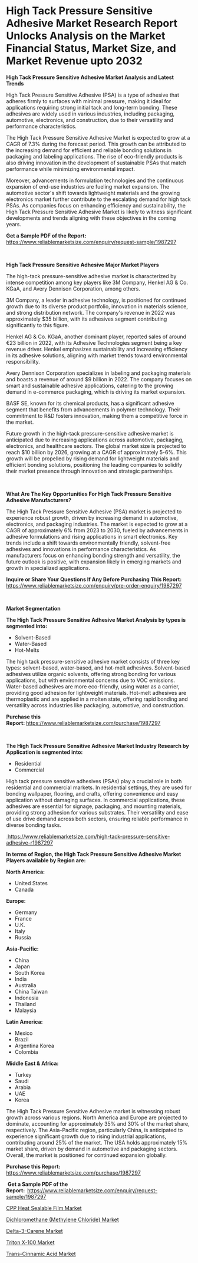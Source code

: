 <p><h1>High Tack Pressure Sensitive Adhesive Market Research Report Unlocks Analysis on the Market Financial Status, Market Size, and Market Revenue upto 2032</h1></p><p><strong>High Tack Pressure Sensitive Adhesive Market Analysis and Latest Trends</strong></p>
<p><p>High Tack Pressure Sensitive Adhesive (PSA) is a type of adhesive that adheres firmly to surfaces with minimal pressure, making it ideal for applications requiring strong initial tack and long-term bonding. These adhesives are widely used in various industries, including packaging, automotive, electronics, and construction, due to their versatility and performance characteristics.</p><p>The High Tack Pressure Sensitive Adhesive Market is expected to grow at a CAGR of 7.3% during the forecast period. This growth can be attributed to the increasing demand for efficient and reliable bonding solutions in packaging and labeling applications. The rise of eco-friendly products is also driving innovation in the development of sustainable PSAs that match performance while minimizing environmental impact.</p><p>Moreover, advancements in formulation technologies and the continuous expansion of end-use industries are fueling market expansion. The automotive sector's shift towards lightweight materials and the growing electronics market further contribute to the escalating demand for high tack PSAs. As companies focus on enhancing efficiency and sustainability, the High Tack Pressure Sensitive Adhesive Market is likely to witness significant developments and trends aligning with these objectives in the coming years.</p></p>
<p><strong>Get a Sample PDF of the Report:&nbsp;</strong> <a href="https://www.reliablemarketsize.com/enquiry/request-sample/1987297?utm_campaign=1999&utm_medium=2&utm_source=Github&utm_content=ia&utm_term=03042025&utm_id=high-tack-pressure-sensitive-adhesive">https://www.reliablemarketsize.com/enquiry/request-sample/1987297</a></p>
<p>&nbsp;</p>
<p><strong>High Tack Pressure Sensitive Adhesive Major Market Players</strong></p>
<p><p>The high-tack pressure-sensitive adhesive market is characterized by intense competition among key players like 3M Company, Henkel AG & Co. KGaA, and Avery Dennison Corporation, among others. </p><p>3M Company, a leader in adhesive technology, is positioned for continued growth due to its diverse product portfolio, innovation in materials science, and strong distribution network. The company's revenue in 2022 was approximately $35 billion, with its adhesives segment contributing significantly to this figure.</p><p>Henkel AG & Co. KGaA, another dominant player, reported sales of around €23 billion in 2022, with its Adhesive Technologies segment being a key revenue driver. Henkel emphasizes sustainability and increasing efficiency in its adhesive solutions, aligning with market trends toward environmental responsibility.</p><p>Avery Dennison Corporation specializes in labeling and packaging materials and boasts a revenue of around $9 billion in 2022. The company focuses on smart and sustainable adhesive applications, catering to the growing demand in e-commerce packaging, which is driving its market expansion.</p><p>BASF SE, known for its chemical products, has a significant adhesive segment that benefits from advancements in polymer technology. Their commitment to R&D fosters innovation, making them a competitive force in the market.</p><p>Future growth in the high-tack pressure-sensitive adhesive market is anticipated due to increasing applications across automotive, packaging, electronics, and healthcare sectors. The global market size is projected to reach $10 billion by 2026, growing at a CAGR of approximately 5-6%. This growth will be propelled by rising demand for lightweight materials and efficient bonding solutions, positioning the leading companies to solidify their market presence through innovation and strategic partnerships.</p></p>
<p>&nbsp;</p>
<p><strong>What Are The Key Opportunities For High Tack Pressure Sensitive Adhesive Manufacturers?</strong></p>
<p><p>The High Tack Pressure Sensitive Adhesive (PSA) market is projected to experience robust growth, driven by increasing demand in automotive, electronics, and packaging industries. The market is expected to grow at a CAGR of approximately 6% from 2023 to 2030, fueled by advancements in adhesive formulations and rising applications in smart electronics. Key trends include a shift towards environmentally friendly, solvent-free adhesives and innovations in performance characteristics. As manufacturers focus on enhancing bonding strength and versatility, the future outlook is positive, with expansion likely in emerging markets and growth in specialized applications.</p></p>
<p><strong>Inquire or Share Your Questions If Any Before Purchasing This Report:</strong> <a href="https://www.reliablemarketsize.com/enquiry/pre-order-enquiry/1987297?utm_campaign=1999&utm_medium=2&utm_source=Github&utm_content=ia&utm_term=03042025&utm_id=high-tack-pressure-sensitive-adhesive">https://www.reliablemarketsize.com/enquiry/pre-order-enquiry/1987297</a></p>
<p>&nbsp;</p>
<p><strong>Market Segmentation</strong></p>
<p><strong>The High Tack Pressure Sensitive Adhesive Market Analysis by types is segmented into:</strong></p>
<p><ul><li>Solvent-Based</li><li>Water-Based</li><li>Hot-Melts</li></ul></p>
<p><p>The high tack pressure-sensitive adhesive market consists of three key types: solvent-based, water-based, and hot-melt adhesives. Solvent-based adhesives utilize organic solvents, offering strong bonding for various applications, but with environmental concerns due to VOC emissions. Water-based adhesives are more eco-friendly, using water as a carrier, providing good adhesion for lightweight materials. Hot-melt adhesives are thermoplastic and are applied in a molten state, offering rapid bonding and versatility across industries like packaging, automotive, and construction.</p></p>
<p><strong>Purchase this Report:&nbsp;</strong><a href="https://www.reliablemarketsize.com/purchase/1987297?utm_campaign=1999&utm_medium=2&utm_source=Github&utm_content=ia&utm_term=03042025&utm_id=high-tack-pressure-sensitive-adhesive">https://www.reliablemarketsize.com/purchase/1987297</a></p>
<p>&nbsp;</p>
<p><strong>The High Tack Pressure Sensitive Adhesive Market Industry Research by Application is segmented into:</strong></p>
<p><ul><li>Residential</li><li>Commercial</li></ul></p>
<p><p>High tack pressure sensitive adhesives (PSAs) play a crucial role in both residential and commercial markets. In residential settings, they are used for bonding wallpaper, flooring, and crafts, offering convenience and easy application without damaging surfaces. In commercial applications, these adhesives are essential for signage, packaging, and mounting materials, providing strong adhesion for various substrates. Their versatility and ease of use drive demand across both sectors, ensuring reliable performance in diverse bonding tasks.</p></p>
<p><a href="https://www.reliablemarketsize.com/high-tack-pressure-sensitive-adhesive-r1987297?utm_campaign=1999&utm_medium=2&utm_source=Github&utm_content=ia&utm_term=03042025&utm_id=high-tack-pressure-sensitive-adhesive">&nbsp;https://www.reliablemarketsize.com/high-tack-pressure-sensitive-adhesive-r1987297</a></p>
<p><strong>In terms of Region, the High Tack Pressure Sensitive Adhesive Market Players available by Region are:</strong></p>
<p>
    <p> <strong> North America: </strong>
        <ul>
            <li>United States</li>
            <li>Canada</li>
        </ul>
        </p> 
    <p> <strong> Europe: </strong>
        <ul>
            <li>Germany</li>
            <li>France</li>
            <li>U.K.</li>
            <li>Italy</li>
            <li>Russia</li>
        </ul>
        </p> 
    <p> <strong> Asia-Pacific: </strong>
        <ul>
            <li>China</li>
            <li>Japan</li>
            <li>South Korea</li>
            <li>India</li>
            <li>Australia</li>
            <li>China Taiwan</li>
            <li>Indonesia</li>
            <li>Thailand</li>
            <li>Malaysia</li>
        </ul>
        </p> 
    <p> <strong> Latin America: </strong>
        <ul>
            <li>Mexico</li>
            <li>Brazil</li>
            <li>Argentina Korea</li>
            <li>Colombia</li>
        </ul>
        </p> 
    <p> <strong> Middle East & Africa: </strong>
        <ul>
            <li>Turkey</li>
            <li>Saudi</li>
            <li>Arabia</li>
            <li>UAE</li>
            <li>Korea</li>
        </ul>
    </p>
    </p>
<p><p>The High Tack Pressure Sensitive Adhesive market is witnessing robust growth across various regions. North America and Europe are projected to dominate, accounting for approximately 35% and 30% of the market share, respectively. The Asia-Pacific region, particularly China, is anticipated to experience significant growth due to rising industrial applications, contributing around 25% of the market. The USA holds approximately 15% market share, driven by demand in automotive and packaging sectors. Overall, the market is positioned for continued expansion globally.</p></p>
<p><strong>Purchase this Report: </strong><a href="https://www.reliablemarketsize.com/purchase/1987297?utm_campaign=1999&utm_medium=2&utm_source=Github&utm_content=ia&utm_term=03042025&utm_id=high-tack-pressure-sensitive-adhesive">https://www.reliablemarketsize.com/purchase/1987297</a></p>
<p>&nbsp;<strong>Get a Sample PDF of the Report:&nbsp;&nbsp;</strong><a href="https://www.reliablemarketsize.com/enquiry/request-sample/1987297?utm_campaign=1999&utm_medium=2&utm_source=Github&utm_content=ia&utm_term=03042025&utm_id=high-tack-pressure-sensitive-adhesive">https://www.reliablemarketsize.com/enquiry/request-sample/1987297</a></p>
<p><strong></strong></p>
<p><p><a href="https://github.com/erkidrhoy/Market-Research-Report-List-1/blob/main/cpp-heat-sealable-film-market.md?utm_campaign=1999&utm_medium=2&utm_source=Github&utm_content=ia&utm_term=03042025&utm_id=high-tack-pressure-sensitive-adhesive">CPP Heat Sealable Film Market</a></p><p><a href="https://github.com/irisadoranrx/Market-Research-Report-List-1/blob/main/dichloromethane-methylene-chloride-market.md?utm_campaign=1999&utm_medium=2&utm_source=Github&utm_content=ia&utm_term=03042025&utm_id=high-tack-pressure-sensitive-adhesive">Dichloromethane (Methylene Chloride) Market</a></p><p><a href="https://github.com/suzorfazlikb/Market-Research-Report-List-1/blob/main/delta-3-carene-market.md?utm_campaign=1999&utm_medium=2&utm_source=Github&utm_content=ia&utm_term=03042025&utm_id=high-tack-pressure-sensitive-adhesive">Delta-3-Carene Market</a></p><p><a href="https://github.com/semenbobbaxu/Market-Research-Report-List-1/blob/main/triton-x-100-market.md?utm_campaign=1999&utm_medium=2&utm_source=Github&utm_content=ia&utm_term=03042025&utm_id=high-tack-pressure-sensitive-adhesive">Triton X-100 Market</a></p><p><a href="https://github.com/roffefaith6l/Market-Research-Report-List-1/blob/main/trans-cinnamic-acid-market.md?utm_campaign=1999&utm_medium=2&utm_source=Github&utm_content=ia&utm_term=03042025&utm_id=high-tack-pressure-sensitive-adhesive">Trans-Cinnamic Acid Market</a></p></p>